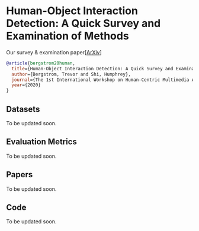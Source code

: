 # Human-Object Interaction Detection: A Quick Survey and Examination of Methods


Our survey & examination paper[[ArXiv](https://arxiv.org/abs/2009.12950)]
```BibTex
@article{bergstrom20human,
  title={Human-Object Interaction Detection: A Quick Survey and Examination of Methods},
  author={Bergstrom, Trevor and Shi, Humphrey},
  journal={The 1st International Workshop on Human-Centric Multimedia Analysis, at ACM Multimedia Conference 2020},
  year={2020}
}
```

## Datasets
To be updated soon.
## Evaluation Metrics
To be updated soon.
## Papers
To be updated soon.
## Code
To be updated soon.
